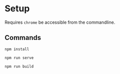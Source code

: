 # Setup

Requires `chrome` be accessible from the commandline.

## Commands

```
npm install

npm run serve

npm run build
```